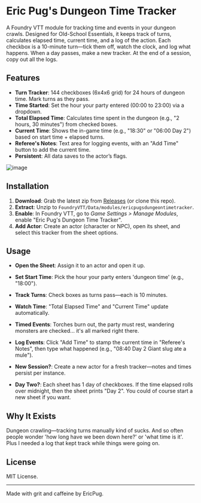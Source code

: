 # Eric Pug's Dungeon Time Tracker

A Foundry VTT module for tracking time and events in your dungeon crawls. 
Designed for Old-School Essentials, it keeps track of turns, calculates elapsed time, current time, and a log of the action. 
Each checkbox is a 10-minute turn—tick them off, watch the clock, and log what happens.
When a day passes, make a new tracker.
At the end of a session, copy out all the logs.

## Features
- **Turn Tracker**: 144 checkboxes (6x4x6 grid) for 24 hours of dungeon time. Mark turns as they pass.
- **Time Started**: Set the hour your party entered (00:00 to 23:00) via a dropdown.
- **Total Elapsed Time**: Calculates time spent in the dungeon (e.g., "2 hours, 30 minutes") from checked boxes.
- **Current Time**: Shows the in-game time (e.g., "18:30" or "06:00 Day 2") based on start time + elapsed turns.
- **Referee's Notes**: Text area for logging events, with an "Add Time" button to add the current time.
- **Persistent**: All data saves to the actor’s flags.



![image](https://github.com/user-attachments/assets/29257af2-cd2d-4b84-b24f-235adf16289c)




## Installation
1. **Download**: Grab the latest zip from [Releases](https://github.com/EricPug/ericpugsdungeontimetracker/releases) (or clone this repo).
2. **Extract**: Unzip to `FoundryVTT/Data/modules/ericpugsdungeontimetracker`.
3. **Enable**: In Foundry VTT, go to *Game Settings > Manage Modules*, enable "Eric Pug's Dungeon Time Tracker".
4. **Add Actor**: Create an actor (character or NPC), open its sheet, and select this tracker from the sheet options.

## Usage
- **Open the Sheet**: Assign it to an actor and open it up.
- **Set Start Time**: Pick the hour your party enters 'dungeon time' (e.g., "18:00").
- **Track Turns**: Check boxes as turns pass—each is 10 minutes.
- **Watch Time**: "Total Elapsed Time" and "Current Time" update automatically.
- **Timed Events**: Torches burn out, the party must rest, wandering monsters are checked... it's all marked right there.
- **Log Events**: Click "Add Time" to stamp the current time in "Referee's Notes", then type what happened (e.g., "08:40 Day 2 Giant slug ate a mule").
- **New Session?**: Create a new actor for a fresh tracker—notes and times persist per instance.

- **Day Two?**: Each sheet has 1 day of checkboxes. If the time elapsed rolls over midnight, then the sheet prints "Day 2". You could of course start a new sheet if you want.

## Why It Exists
Dungeon crawling—tracking turns manually kind of sucks. And so often people wonder 'how long have we been down here?' or 'what time is it'. Plus I needed a log that kept track while things were going on.

## License
MIT License.

---
Made with grit and caffeine by EricPug.
